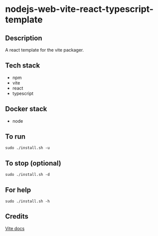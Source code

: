 # nodejs-web-vite-react-typescript-template

## Description
A react template for the vite packager.

## Tech stack
- npm
- vite
- react
- typescript

## Docker stack
- node

## To run
`sudo ./install.sh -u`

## To stop (optional)
`sudo ./install.sh -d`

## For help
`sudo ./install.sh -h`

## Credits
[Vite docs](https://vitejs.dev/guide/)